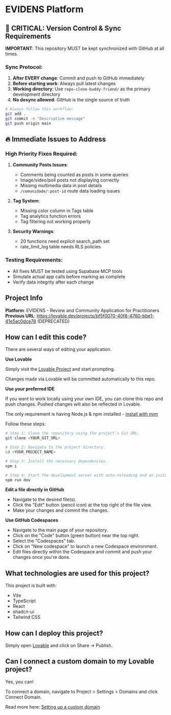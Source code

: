 # EVIDENS Platform

## 🚨 CRITICAL: Version Control & Sync Requirements

**IMPORTANT**: This repository MUST be kept synchronized with GitHub at all times. 

### Sync Protocol:
1. **After EVERY change**: Commit and push to GitHub immediately
2. **Before starting work**: Always pull latest changes
3. **Working directory**: Use `repo-clone-buddy-friend/` as the primary development directory
4. **No desync allowed**: GitHub is the single source of truth

```bash
# Always follow this workflow:
git add .
git commit -m "Descriptive message"
git push origin main
```

## 🔥 Immediate Issues to Address

### High Priority Fixes Required:
1. **Community Posts Issues**:
   - Comments being counted as posts in some queries
   - Image/video/poll posts not displaying correctly
   - Missing multimedia data in post details
   - `/comunidade/:post-id` route data loading issues

2. **Tag System**:
   - Missing color column in Tags table
   - Tag analytics function errors
   - Tag filtering not working properly

3. **Security Warnings**:
   - 20 functions need explicit search_path set
   - rate_limit_log table needs RLS policies

### Testing Requirements:
- All fixes MUST be tested using Supabase MCP tools
- Simulate actual app calls before marking as complete
- Verify data integrity after each change

## Project Info

**Platform**: EVIDENS - Review and Community Application for Practitioners  
**Previous URL**: https://lovable.dev/projects/bf5f0070-40f8-4760-bbe1-41e5ac0dce78 (DEPRECATED)

## How can I edit this code?

There are several ways of editing your application.

**Use Lovable**

Simply visit the [Lovable Project](https://lovable.dev/projects/bf5f0070-40f8-4760-bbe1-41e5ac0dce78) and start prompting.

Changes made via Lovable will be committed automatically to this repo.

**Use your preferred IDE**

If you want to work locally using your own IDE, you can clone this repo and push changes. Pushed changes will also be reflected in Lovable.

The only requirement is having Node.js & npm installed - [install with nvm](https://github.com/nvm-sh/nvm#installing-and-updating)

Follow these steps:

```sh
# Step 1: Clone the repository using the project's Git URL.
git clone <YOUR_GIT_URL>

# Step 2: Navigate to the project directory.
cd <YOUR_PROJECT_NAME>

# Step 3: Install the necessary dependencies.
npm i

# Step 4: Start the development server with auto-reloading and an instant preview.
npm run dev
```

**Edit a file directly in GitHub**

- Navigate to the desired file(s).
- Click the "Edit" button (pencil icon) at the top right of the file view.
- Make your changes and commit the changes.

**Use GitHub Codespaces**

- Navigate to the main page of your repository.
- Click on the "Code" button (green button) near the top right.
- Select the "Codespaces" tab.
- Click on "New codespace" to launch a new Codespace environment.
- Edit files directly within the Codespace and commit and push your changes once you're done.

## What technologies are used for this project?

This project is built with:

- Vite
- TypeScript
- React
- shadcn-ui
- Tailwind CSS

## How can I deploy this project?

Simply open [Lovable](https://lovable.dev/projects/bf5f0070-40f8-4760-bbe1-41e5ac0dce78) and click on Share -> Publish.

## Can I connect a custom domain to my Lovable project?

Yes, you can!

To connect a domain, navigate to Project > Settings > Domains and click Connect Domain.

Read more here: [Setting up a custom domain](https://docs.lovable.dev/tips-tricks/custom-domain#step-by-step-guide)
